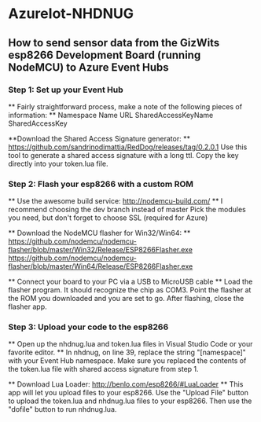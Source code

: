 # AzureIot-NHDNUG

## How to send sensor data from the GizWits esp8266 Development Board (running NodeMCU) to Azure Event Hubs

### Step 1: Set up your Event Hub

** Fairly straightforward process, make a note of the following pieces of information: **
  Namespace
  Name
  URL
  SharedAccessKeyName
  SharedAccessKey
  
**Download the Shared Access Signature generator: **
  https://github.com/sandrinodimattia/RedDog/releases/tag/0.2.0.1
  Use this tool to generate a shared access signature with a long ttl. Copy the key directly into your token.lua file.

### Step 2: Flash your esp8266 with a custom ROM

** Use the awesome build service: http://nodemcu-build.com/ **
I recommend choosing the dev branch instead of master
Pick the modules you need, but don't forget to choose SSL (required for Azure)

** Download the NodeMCU flasher for Win32/Win64: **
  https://github.com/nodemcu/nodemcu-flasher/blob/master/Win32/Release/ESP8266Flasher.exe
  https://github.com/nodemcu/nodemcu-flasher/blob/master/Win64/Release/ESP8266Flasher.exe

** Connect your board to your PC via a USB to MicroUSB cable **
  Load the flasher program. It should recognize the chip as COM3. Point the flasher at the ROM you downloaded and you are set to go. After flashing, close the flasher app.

### Step 3: Upload your code to the esp8266  ###

** Open up the nhdnug.lua and token.lua files in Visual Studio Code or your favorite editor. **
  In nhdnug, on line 39, replace the string "[namespace]" with your Event Hub namespace. Make sure you replaced the contents of the token.lua file with shared access signature from step 1.
  
** Download Lua Loader: http://benlo.com/esp8266/#LuaLoader **
  This app will let you upload files to your esp8266. Use the "Upload File" button to upload the token.lua and nhdnug.lua files to your esp8266. Then use the "dofile" button to run nhdnug.lua. 


